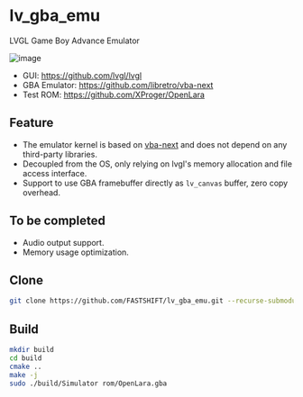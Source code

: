 # lv_gba_emu
LVGL Game Boy Advance Emulator

![image](https://github.com/FASTSHIFT/lv_gba_emu/blob/main/images/xlv_gba_emu_2.png)

* GUI: https://github.com/lvgl/lvgl
* GBA Emulator: https://github.com/libretro/vba-next
* Test ROM: https://github.com/XProger/OpenLara

## Feature
* The emulator kernel is based on [vba-next](https://github.com/libretro/vba-next) and does not depend on any third-party libraries.
* Decoupled from the OS, only relying on lvgl's memory allocation and file access interface.
* Support to use GBA framebuffer directly as `lv_canvas` buffer, zero copy overhead.

## To be completed
* Audio output support.
* Memory usage optimization.

## Clone
```bash
git clone https://github.com/FASTSHIFT/lv_gba_emu.git --recurse-submodules
```

## Build
```bash
mkdir build
cd build
cmake ..
make -j
sudo ./build/Simulator rom/OpenLara.gba
```
